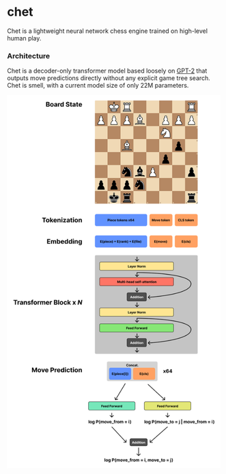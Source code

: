 # chet

Chet is a lightweight neural network chess engine trained on high-level human play.

### Architecture

Chet is a decoder-only transformer model based loosely on [GPT-2](https://cdn.openai.com/better-language-models/language_models_are_unsupervised_multitask_learners.pdf) that outputs move predictions directly without any explicit game tree search. Chet is smell, with a current model size of only 22M parameters.

<img src="./assets/architecture.png" alt="Architecture" width="500"/>

